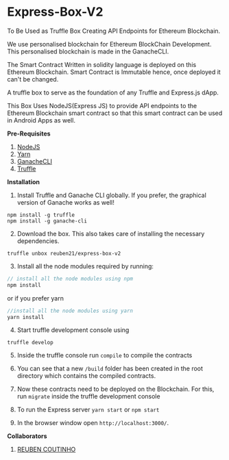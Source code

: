 # Express-Box-V2

To Be Used as Truffle Box Creating API Endpoints for
Ethereum Blockchain.

We use personalised blockchain for Ethereum BlockChain
Development. This personalised blockchain is made in the
GanacheCLI.

The Smart Contract Written in solidity language
is deployed on this Ethereum Blockchain. Smart Contract is
Immutable hence, once deployed it can't be changed.

A truffle box to serve as the foundation of any Truffle and Express.js dApp.

This Box Uses NodeJS(Express JS) to provide API
endpoints to the Ethereum Blockchain smart contract so that this
smart contract can be used in Android Apps as well.

**Pre-Requisites**

1. [NodeJS](https://www.digitalocean.com/community/tutorials/how-to-install-node-js-on-ubuntu-16-04)
2. [Yarn](https://stackoverflow.com/questions/42606941/install-yarn-ubuntu-16-04-linux-mint-18-1)
3. [GanacheCLI](https://github.com/trufflesuite/ganache-cli)
4. [Truffle](https://github.com/trufflesuite/truffle)

**Installation**

1. Install Truffle and Ganache CLI globally. If you prefer, the graphical version of Ganache works as well!

```
npm install -g truffle
npm install -g ganache-cli
```

2. Download the box. This also takes care of installing the necessary dependencies.

```
truffle unbox reuben21/express-box-v2

```

3. Install all the node modules required by running:

```javascript
// install all the node modules using npm
npm install
```

or if you prefer yarn

```javascript
//install all the node modules using yarn
yarn install
```

4. Start truffle development console using

```
truffle develop
```

5. Inside the truffle console run `compile` to compile the contracts
6. You can see that a new `/build` folder has been created in the root directory which contains the compiled contracts.

7. Now these contracts need to be deployed on the Blockchain. For this, run `migrate` inside the truffle development console

8. To run the Express server `yarn start` or `npm start`
9. In the browser window open `http://localhost:3000/`.

**Collaborators**

1. [REUBEN COUTINHO](https://github.com/reuben21)
